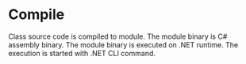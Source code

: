 # Compile

Class source code is compiled to module.
The module binary is C# assembly binary.
The module binary is executed on .NET runtime.
The execution is started with .NET CLI command.